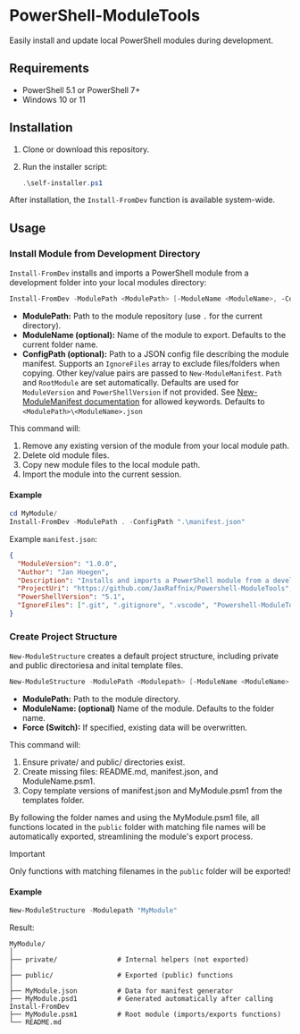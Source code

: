 # PowerShell-ModuleTools

Easily install and update local PowerShell modules during development.

## Requirements

- PowerShell 5.1 or PowerShell 7+
- Windows 10 or 11

## Installation

1. Clone or download this repository.
2. Run the installer script:

    ```powershell
    .\self-installer.ps1
    ```

After installation, the `Install-FromDev` function is available system-wide.

## Usage

### Install Module from Development Directory

`Install-FromDev` installs and imports a PowerShell module from a development folder into your local modules directory:

```powershell
Install-FromDev -ModulePath <ModulePath> [-ModuleName <ModuleName>, -ConfigPath <ConfigPath>]
```

- **ModulePath:** Path to the module repository (use `.` for the current directory).
- **ModuleName (optional):** Name of the module to export. Defaults to the current folder name.
- **ConfigPath (optional):** Path to a JSON config file describing the module manifest. Supports an `IgnoreFiles` array to exclude files/folders when copying. Other key/value pairs are passed to `New-ModuleManifest`. `Path` and `RootModule` are set automatically. Defaults are used for `ModuleVersion` and `PowerShellVersion` if not provided. See [New-ModuleManifest documentation](https://learn.microsoft.com/powershell/module/microsoft.powershell.core/new-modulemanifest?view=powershell-7.5) for allowed keywords. Defaults to `<ModulePath>\<ModuleName>.json`


This command will:

1. Remove any existing version of the module from your local module path.
2. Delete old module files.
3. Copy new module files to the local module path.
4. Import the module into the current session.

#### Example

```powershell
cd MyModule/
Install-FromDev -ModulePath . -ConfigPath ".\manifest.json"
```

Example `manifest.json`:

```json
{
  "ModuleVersion": "1.0.0",
  "Author": "Jan Hoegen",
  "Description": "Installs and imports a PowerShell module from a development folder into the user's module path.",
  "ProjectUri": "https://github.com/JaxRaffnix/Powershell-ModuleTools",
  "PowerShellVersion": "5.1",
  "IgnoreFiles": [".git", ".gitignore", ".vscode", "Powershell-ModuleTools.json", "self-installer.ps1"]
}
```

### Create Project Structure

`New-ModuleStructure` creates a default project structure, including private and public directoriesa and inital template files.

```powershell
New-ModuleStructure -ModulePath <Modulepath> [-ModuleName <ModuleName>, -Force]
```

- **ModulePath:** Path to the module directory.
- **ModuleName: (optional)** Name of the module. Defaults to the folder name.
- **Force (Switch):** If specified, existing data will be overwritten.

This command will:

1. Ensure private/ and public/ directories exist.
2. Create missing files: README.md, manifest.json, and ModuleName.psm1.
3. Copy template versions of manifest.json and MyModule.psm1 from the templates folder.


By following the folder names and using the MyModule.psm1 file, all functions located in the `public` folder with matching file names will be automatically exported, streamlining the module's export process.

> [!Important]
> Only functions with matching filenames in the `public` folder will be exported!

#### Example

```powershell
New-ModuleStructure -Modulepath "MyModule"
```

Result:

```text
MyModule/
│
├── private/               # Internal helpers (not exported)
│
├── public/                # Exported (public) functions
│
├── MyModule.json          # Data for manifest generator
├── MyModule.psd1          # Generated automatically after calling Install-FromDev
├── MyModule.psm1          # Root module (imports/exports functions)
└── README.md
```
